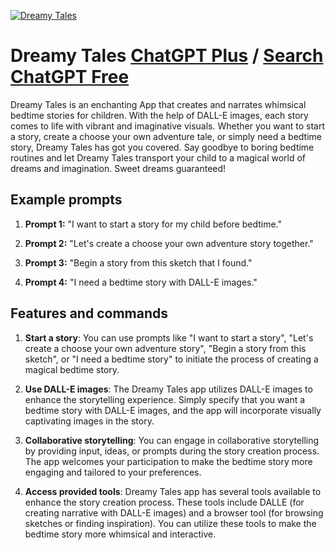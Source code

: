 
[![Dreamy Tales](https://files.oaiusercontent.com/file-30NIDV5feYWLQK7wFaLEsUfs?se=2123-10-17T19%3A00%3A12Z&sp=r&sv=2021-08-06&sr=b&rscc=max-age%3D31536000%2C%20immutable&rscd=attachment%3B%20filename%3D490c4c2f-5d35-44f6-9133-1e7d5e3d7bea.png&sig=vvpckZL%2Bx%2BwLqrxk5aqHvUCw22AmjZgFfSIbVq6fQEM%3D)](https://chat.openai.com/g/g-j3tjdPGz3-dreamy-tales)

# Dreamy Tales [ChatGPT Plus](https://chat.openai.com/g/g-j3tjdPGz3-dreamy-tales) / [Search ChatGPT Free](https://gptcall.net/index.html#/?search=Dreamy%20Tales)

Dreamy Tales is an enchanting App that creates and narrates whimsical bedtime stories for children. With the help of DALL-E images, each story comes to life with vibrant and imaginative visuals. Whether you want to start a story, create a choose your own adventure tale, or simply need a bedtime story, Dreamy Tales has got you covered. Say goodbye to boring bedtime routines and let Dreamy Tales transport your child to a magical world of dreams and imagination. Sweet dreams guaranteed!

## Example prompts

1. **Prompt 1:** "I want to start a story for my child before bedtime."

2. **Prompt 2:** "Let's create a choose your own adventure story together."

3. **Prompt 3:** "Begin a story from this sketch that I found."

4. **Prompt 4:** "I need a bedtime story with DALL-E images."

## Features and commands

1. **Start a story**: You can use prompts like "I want to start a story", "Let's create a choose your own adventure story", "Begin a story from this sketch", or "I need a bedtime story" to initiate the process of creating a magical bedtime story.

2. **Use DALL-E images**: The Dreamy Tales app utilizes DALL-E images to enhance the storytelling experience. Simply specify that you want a bedtime story with DALL-E images, and the app will incorporate visually captivating images in the story.

3. **Collaborative storytelling**: You can engage in collaborative storytelling by providing input, ideas, or prompts during the story creation process. The app welcomes your participation to make the bedtime story more engaging and tailored to your preferences.

4. **Access provided tools**: Dreamy Tales app has several tools available to enhance the story creation process. These tools include DALLE (for creating narrative with DALL-E images) and a browser tool (for browsing sketches or finding inspiration). You can utilize these tools to make the bedtime story more whimsical and interactive.


